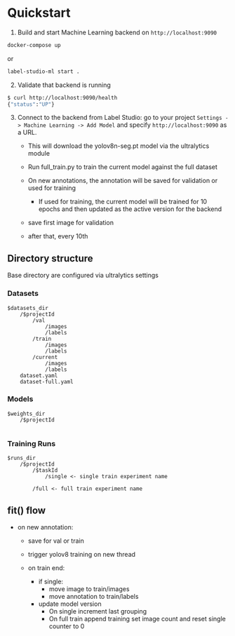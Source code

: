 # Quickstart

1. Build and start Machine Learning backend on `http://localhost:9090`

```bash
docker-compose up
```

or

```bash
label-studio-ml start .
```


2. Validate that backend is running

```bash
$ curl http://localhost:9090/health
{"status":"UP"}
```

3. Connect to the backend from Label Studio: go to your project
   `Settings -> Machine Learning -> Add Model` and specify `http://localhost:9090` as a URL.

    * This will download the yolov8n-seg.pt model via the ultralytics module
    * Run full_train.py to train the current model against the full dataset
    * On new annotations, the annotation will be saved for validation or used for training
        * If used for training, the current model will be trained for 10 epochs and then updated
          as the active version for the backend




    * save first image for validation
    * after that, every 10th


## Directory structure

Base directory are configured via ultralytics settings

### Datasets

```
$datasets_dir
    /$projectId
        /val
            /images
            /labels
        /train
            /images
            /labels
        /current
            /images
            /labels
    dataset.yaml
    dataset-full.yaml
```

### Models

```
$weights_dir
    /$projectId
        
```

### Training Runs

```
$runs_dir
    /$projectId
        /$taskId
            /single <- single train experiment name

        /full <- full train experiment name

```

## fit() flow
    
* on new annotation:
    * save for val or train
    * trigger yolov8 training on new thread



    * on train end:
        * if single:
            * move image to train/images
            * move annotation to train/labels
        * update model version
            * On single increment last grouping
            * On full train append training set image count and reset single counter to 0

